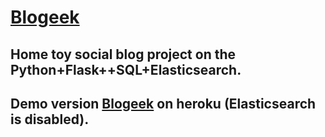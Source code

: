 # [Blogeek](https://blogeek.herokuapp.com)
## Home toy social blog project on the Python+Flask++SQL+Elasticsearch.
## Demo version [Blogeek](https://blogeek.herokuapp.com) on heroku (Elasticsearch is disabled).

